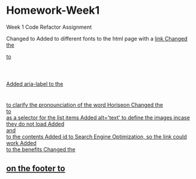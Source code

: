 # Homework-Week1
Week 1 Code Refactor Assignment



Changed <title>Website</title> to <title>Horiseon</title>
Added to different fonts to the html page with a <a href=''> link
Changed the <div class='header'></div> to <header></header>
Added aria-label to the <h1></h1> to clarify the pronounciation of the word Horiseon
Changed the <div></div> to <nav></nav> as a selector for the list items
Added alt='text' to define the images incase they do not load
Added <section></section> and <article></article> to the contents
Added id to Search Engine Optimization, so the link could work
Added <aside></aside> to the benefits
Changed the <h2><h2> on the footer to <span></span>



